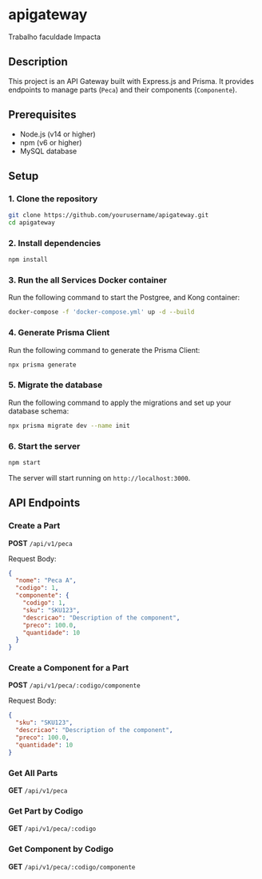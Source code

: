 # apigateway

Trabalho faculdade Impacta

## Description

This project is an API Gateway built with Express.js and Prisma. It provides endpoints to manage parts (`Peca`) and their components (`Componente`).

## Prerequisites

- Node.js (v14 or higher)
- npm (v6 or higher)
- MySQL database

## Setup

### 1. Clone the repository

```sh
git clone https://github.com/yourusername/apigateway.git
cd apigateway
```

### 2. Install dependencies
```sh
npm install
```
### 3. Run the all Services Docker container

Run the following command to start the Postgree, and Kong container:

```sh
docker-compose -f 'docker-compose.yml' up -d --build 
```

### 4. Generate Prisma Client

Run the following command to generate the Prisma Client:
```sh
npx prisma generate
```

### 5. Migrate the database

Run the following command to apply the migrations and set up your database schema:

```sh
npx prisma migrate dev --name init
```

### 6. Start the server

```sh
npm start
```

The server will start running on `http://localhost:3000`.

## API Endpoints

### Create a Part

**POST** `/api/v1/peca`

Request Body:
```json
{
  "nome": "Peca A",
  "codigo": 1,
  "componente": {
    "codigo": 1,
    "sku": "SKU123",
    "descricao": "Description of the component",
    "preco": 100.0,
    "quantidade": 10
  }
}
```

### Create a Component for a Part

**POST** `/api/v1/peca/:codigo/componente`

Request Body:
```json
{
  "sku": "SKU123",
  "descricao": "Description of the component",
  "preco": 100.0,
  "quantidade": 10
}
```

### Get All Parts

**GET** `/api/v1/peca`

### Get Part by Codigo

**GET** `/api/v1/peca/:codigo`

### Get Component by Codigo

**GET** `/api/v1/peca/:codigo/componente`

